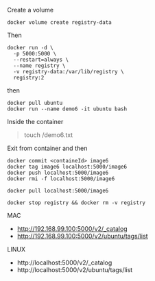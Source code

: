 Create a volume

`docker volume create registry-data`

Then 

```
docker run -d \ 
  -p 5000:5000 \ 
  --restart=always \  
  --name registry \
  -v registry-data:/var/lib/registry \
  registry:2
```

then 

```
docker pull ubuntu
docker run --name demo6 -it ubuntu bash
```

Inside the container
> touch /demo6.txt

Exit from container and then

```
docker commit <containeId> image6
docker tag image6 localhost:5000/image6
docker push localhost:5000/image6
docker rmi -f localhost:5000/image6

docker pull localhost:5000/image6

docker stop registry && docker rm -v registry
```

MAC
* http://192.168.99.100:5000/v2/_catalog
* http://192.168.99.100:5000/v2/ubuntu/tags/list

LINUX
* http://localhost:5000/v2/_catalog
* http://localhost:5000/v2/ubuntu/tags/list
